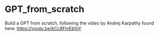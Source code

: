 # GPT_from_scratch
Build a GPT from scratch, following the video by Andrej Karpathy found here: https://youtu.be/kCc8FmEb1nY
